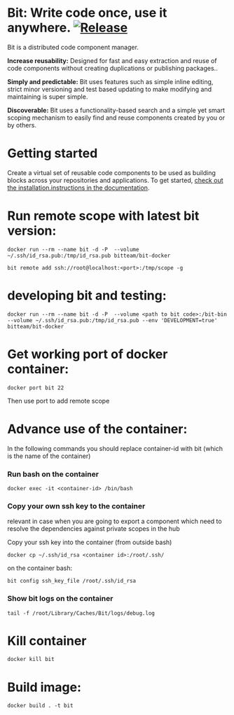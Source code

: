 Bit: Write code once, use it anywhere. [![Release](https://circleci.com/gh/teambit/bit/tree/master.svg?style=shield&circle-token=d9fc5b19b90fb7e0655d941a5d7f21b61174c4e7)](https://bitsrc.io)
============================

Bit is a distributed code component manager.

**Increase reusability:** Designed for fast and easy extraction and reuse of code
components without creating duplications or publishing packages..

**Simply and predictable:** Bit uses features such as simple inline editing,
strict minor versioning and test based updating to make modifying and maintaining
is super simple.

**Discoverable:** Bit uses a functionality-based search and a simple yet smart
scoping mechanism to easily find and reuse components created by you or by others.


Getting started
===============

Create a virtual set of reusable code components to be used as building blocks across your repositories and applications. To get started, [check out the installation.instructions in the
documentation](https://teambit.github.io/bit/installation.html).


Run remote scope with latest bit version:
=================================

`docker run --rm --name bit -d -P  --volume ~/.ssh/id_rsa.pub:/tmp/id_rsa.pub bitteam/bit-docker`

`bit remote add ssh://root@localhost:<port>:/tmp/scope -g`

developing bit and testing:
===========================

`docker run --rm --name bit -d -P  --volume <path to bit code>:/bit-bin  --volume ~/.ssh/id_rsa.pub:/tmp/id_rsa.pub --env 'DEVELOPMENT=true' bitteam/bit-docker`

Get working port of docker container:
=====================================
`docker port bit 22`

Then use port to add remote scope

Advance use of the container:
=====================================
In the following commands you should replace container-id with bit (which is the name of the container)

### Run bash on the container
`docker exec -it <container-id> /bin/bash`

### Copy your own ssh key to the container

relevant in case when you are going to export a component which need to resolve the dependencies against private scopes in the hub

Copy your ssh key into the container (from outside bash)

`docker cp ~/.ssh/id_rsa <container id>:/root/.ssh/`

on the container bash:

`bit config ssh_key_file /root/.ssh/id_rsa`

### Show bit logs on the container

`tail -f /root/Library/Caches/Bit/logs/debug.log`
      

Kill container
==============

`docker kill bit`

Build image:
============

`docker build . -t bit`
    
